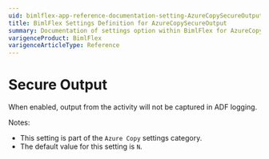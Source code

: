 ```yaml
---
uid: bimlflex-app-reference-documentation-setting-AzureCopySecureOutput
title: BimlFlex Settings Definition for AzureCopySecureOutput
summary: Documentation of settings option within BimlFlex for AzureCopySecureOutput
varigenceProduct: BimlFlex
varigenceArticleType: Reference
---
```


# Secure Output

When enabled, output from the activity will not be captured in ADF logging.

Notes:
* This setting is part of the `Azure Copy` settings category.
* The default value for this setting is `N`.